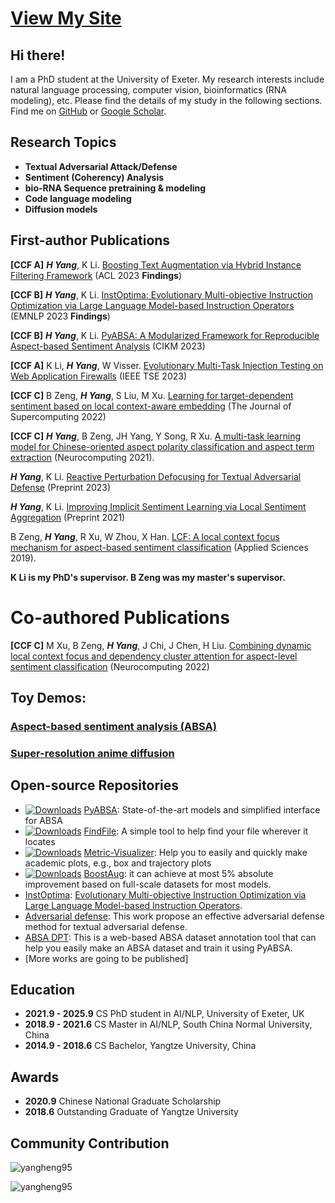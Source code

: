 # [View My Site](https://yangheng95.github.io)

## Hi there!

I am a PhD student at the University of Exeter. My research interests include natural language processing, computer vision, bioinformatics (RNA modeling), etc. Please find the details of my study in the following sections.
Find me on [GitHub](https://github.com/yangheng95) or [Google Scholar](https://scholar.google.com/citations?hl=en&user=NPq5a_0AAAAJ&view_op=list_works&sortby=pubdate).

## Research Topics

- **Textual Adversarial Attack/Defense**
- **Sentiment (Coherency) Analysis**
- **bio-RNA Sequence pretraining & modeling**
- **Code language modeling**
- **Diffusion models**

## First-author Publications

**[CCF A]** **_H Yang_**, K Li. [Boosting Text Augmentation via Hybrid Instance Filtering Framework](https://aclanthology.org/2023.findings-acl.105.pdf) (ACL 2023 **Findings**)

**[CCF B]** **_H Yang_**, K Li. [InstOptima: Evolutionary Multi-objective Instruction Optimization via Large Language Model-based Instruction Operators](https://openreview.net/forum?id=8oy8hUeem9) (EMNLP 2023 **Findings**)

**[CCF B]** **_H Yang_**, K Li. [PyABSA: A Modularized Framework for Reproducible Aspect-based Sentiment Analysis](https://dl.acm.org/doi/10.1145/3583780.3614752) (CIKM 2023)

**[CCF A]** K Li, **_H Yang_**, W Visser. [Evolutionary Multi-Task Injection Testing on Web Application Firewalls](https://arxiv.org/abs/2206.05743) (IEEE TSE 2023)

**[CCF C]** B Zeng, **_H Yang_**, S Liu, M Xu. [Learning for target-dependent sentiment based on local context-aware embedding](https://link.springer.com/article/10.1007/s11227-021-04047-1) (The Journal of Supercomputing 2022)

**[CCF C]** **_H Yang_**, B Zeng, JH Yang, Y Song, R Xu. [A multi-task learning model for Chinese-oriented aspect polarity classification and aspect term extraction](https://www.sciencedirect.com/science/article/abs/pii/S0925231220312534) (Neurocomputing 2021).

**_H Yang_**, K Li. [Reactive Perturbation Defocusing for Textual Adversarial Defense](https://openreview.net/forum?id=h2jvdYswot) (Preprint 2023)

**_H Yang_**, K Li. [Improving Implicit Sentiment Learning via Local Sentiment Aggregation](https://arxiv.org/abs/2110.08604) (Preprint 2021)

B Zeng, **_H Yang_**, R Xu, W Zhou, X Han. [LCF: A local context focus mechanism for aspect-based sentiment classification](https://www.semanticscholar.org/paper/LCF%3A-A-Local-Context-Focus-Mechanism-for-Sentiment-Zeng-Yang/67d5ab20d15518dc876b0732a768a88262635425) (Applied Sciences 2019).

**K Li is my PhD's supervisor. B Zeng was my master's supervisor.**

# Co-authored Publications

**[CCF C]** M Xu, B Zeng, **_H Yang_**, J Chi, J Chen, H Liu. [Combining dynamic local context focus and dependency cluster attention for aspect-level sentiment classification](https://www.sciencedirect.com/science/article/abs/pii/S0925231221019391) (Neurocomputing 2022)

## Toy Demos:
### [Aspect-based sentiment analysis (ABSA)](https://huggingface.co/spaces/yangheng/PyABSA)
### [Super-resolution anime diffusion](https://huggingface.co/spaces/yangheng/Super-Resolution-Anime-Diffusion)

## Open-source Repositories
- [![Downloads](https://pepy.tech/badge/pyabsa)](https://pepy.tech/project/pyabsa) [PyABSA](https://github.com/yangheng95/PyABSA): State-of-the-art models and simplified interface for ABSA  
- [![Downloads](https://pepy.tech/badge/findfile)](https://pepy.tech/project/findfile) [FindFile](https://github.com/yangheng95/findfile): A simple tool to help find your file wherever it locates 
- [![Downloads](https://pepy.tech/badge/metric-visualizer)](https://pepy.tech/project/metric-visualizer) [Metric-Visualizer](https://github.com/yangheng95/metric_visualizer): Help you to easily and quickly make academic plots, e.g., box and trajectory plots 
- [![Downloads](https://pepy.tech/badge/boostaug)](https://pepy.tech/project/boostaug) [BoostAug](https://github.com/yangheng95/BoostAug): it can achieve at most 5% absolute improvement based on full-scale datasets for most models.
- [InstOptima](https://github.com/yangheng95/InstOptima): [Evolutionary Multi-objective Instruction Optimization via Large Language Model-based Instruction Operators](https://arxiv.org/abs/2310.17630).
- [Adversarial defense](https://github.com/yangheng95/TAD): This work propose an effective adversarial defense method for textual adversarial defense.
- [ABSA DPT](https://github.com/yangheng95/ABSADatasets/tree/v1.2/DPT): This is a web-based ABSA dataset annotation tool that can help you easily make an ABSA dataset and train it using PyABSA.
- [More works are going to be published]

## Education

- **2021.9 - 2025.9** CS PhD student in AI/NLP, University of Exeter, UK
- **2018.9 - 2021.6** CS Master in AI/NLP, South China Normal University, China
- **2014.9 - 2018.6** CS Bachelor, Yangtze University, China

## Awards

- **2020.9** Chinese National Graduate Scholarship
- **2018.6** Outstanding Graduate of Yangtze University

## Community Contribution
<p align="left"><img src="https://github-readme-stats.vercel.app/api?username=yangheng95&show_icons=true" alt="yangheng95" />

<p align="left"> <img src="https://komarev.com/ghpvc/?username=yangheng95" alt="yangheng95" /> </p>
